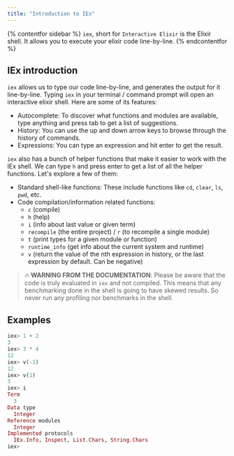 ```yaml
---
title: "Introduction to IEx"
---
```


{% contentfor sidebar %}
`iex`, short for `Interactive Elixir` is the Elixir shell. It allows you to execute your elixir code line-by-line.
{% endcontentfor %}

## IEx introduction

`iex` allows us to type our code line-by-line, and generates the output for it line-by-line. Typing `iex` in your terminal / command prompt will open an interactive elixir shell. Here are some of its features:

- Autocomplete: To discover what functions and modules are available, type anything and press tab to get a list of suggestions.
- History: You can use the up and down arrow keys to browse through the history of commands.
- Expressions: You can type an expression and hit enter to get the result.

`iex` also has a bunch of helper functions that make it easier to work with the IEx shell. We can type `h` and press enter to get a list of all the helper functions. Let's explore a few of them:

- Standard shell-like functions: These include functions like `cd`, `clear`, `ls`, `pwd`, etc.
- Code compilation/information related functions:
  - `c` (compile)
  - `h` (help)
  - `i` (info about last value or given term)
  - `recompile` (the entire project) / `r` (to recompile a single module)
  - `t` (print types for a given module or function)
  - `runtime_info` (get info about the current system and runtime)
  - `v` (return the value of the nth expression in history, or the last expression by default. Can be negative)

> 🔥 **WARNING FROM THE DOCUMENTATION**: Please be aware that the code is truly evaluated in `iex` and not compiled. This means that any benchmarking done in the shell is going to have skewed results. So never run any profiling nor benchmarks in the shell.

## Examples

```elixir
iex> 1 + 2
3
iex> 3 * 4
12
iex> v(-1)
12
iex> v(1)
3
iex> i
Term
  3
Data type
  Integer
Reference modules
  Integer
Implemented protocols
  IEx.Info, Inspect, List.Chars, String.Chars
iex>
```
